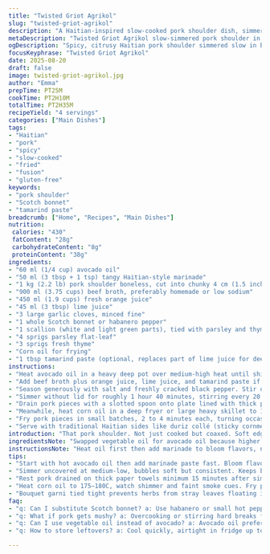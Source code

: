 ```yaml
---
title: "Twisted Griot Agrikol"
slug: "twisted-griot-agrikol"
description: "A Haitian-inspired slow-cooked pork shoulder dish, simmered in a citrusy, spicy broth with fresh herbs and fried to a crispy finish. Uses beef broth, orange and lime juices, and a bouquet garni of scallion, parsley, and thyme. Substitutes avocado oil for vegetable oil and tamarind paste for some marinade acidity. Includes a fresh Scotch bonnet or habanero for heat. Pork is barely tender before frying to retain texture. Served with traditional sides or creative mashups like sweet plantains or cornmeal cakes. No dairy, gluten, eggs, or nuts."
metaDescription: "Twisted Griot Agrikol slow-simmered pork shoulder in citrusy spicy broth; fried crisp with bouquet garni, Scotch bonnet heat, avocado oil, tamarind twist. Gluten free."
ogDescription: "Spicy, citrusy Haitian pork shoulder simmered slow in beef broth; fried crisp in corn oil. Tamarind adds tang, Scotch bonnet whole for measured heat. Rest meat before fry."
focusKeyphrase: "Twisted Griot Agrikol"
date: 2025-08-20
draft: false
image: twisted-griot-agrikol.jpg
author: "Emma"
prepTime: PT25M
cookTime: PT2H10M
totalTime: PT2H35M
recipeYield: "4 servings"
categories: ["Main Dishes"]
tags:
- "Haitian"
- "pork"
- "spicy"
- "slow-cooked"
- "fried"
- "fusion"
- "gluten-free"
keywords:
- "pork shoulder"
- "Scotch bonnet"
- "tamarind paste"
breadcrumb: ["Home", "Recipes", "Main Dishes"]
nutrition: 
 calories: "430"
 fatContent: "28g"
 carbohydrateContent: "8g"
 proteinContent: "38g"
ingredients:
- "60 ml (1/4 cup) avocado oil"
- "50 ml (3 tbsp + 1 tsp) tangy Haitian-style marinade"
- "1 kg (2.2 lb) pork shoulder boneless, cut into chunky 4 cm (1.5 inch) cubes"
- "900 ml (3.75 cups) beef broth, preferably homemade or low sodium"
- "450 ml (1.9 cups) fresh orange juice"
- "45 ml (3 tbsp) lime juice"
- "3 large garlic cloves, minced fine"
- "1 whole Scotch bonnet or habanero pepper"
- "1 scallion (white and light green parts), tied with parsley and thyme to make a bouquet garni"
- "4 sprigs parsley flat-leaf"
- "3 sprigs fresh thyme"
- "Corn oil for frying"
- "1 tbsp tamarind paste (optional, replaces part of lime juice for deeper tang)"
instructions:
- "Heat avocado oil in a heavy deep pot over medium-high heat until shimmering. Toss in the Haitian marinade paste, stir briskly. Watch marinade bubble, darken slightly but don’t burn—medium-high needs watching. Immediately add pork chunks, toss to coat every piece. Cook about 1 1/2 minutes, deglazing any sticky bits at bottom. Searing but not browning hard here. Don’t crowd the pan."
- "Add beef broth plus orange juice, lime juice, and tamarind paste if using —pour carefully, watch the sizzle and steam rise. Stir in minced garlic and add whole Scotch bonnet - no poking, keep it whole to avoid overwhelming heat. Prepare bouquet garni by tying scallion, parsley, and thyme into a small bundle with kitchen twine; drop into pot."
- "Season generously with salt and freshly cracked black pepper. Stir once for evenness. Bring to a rolling boil. Once boiling, reduce to gentle medium-low simmer, leaving pot uncovered. Expect gentle bubble thuds and subtle steam upward."
- "Simmer without lid for roughly 1 hour 40 minutes, stirring every 20 minutes to monitor moisture and prevent sticking. Pork ready when tender but firm—poke with fork, it should slide in with some resistance, definitely not shredding yet. Remove bouquet garni and whole pepper carefully; don’t break pepper skin to control spice release."
- "Drain pork pieces with a slotted spoon onto plate lined with thick paper towels; let rest 15 minutes. This resting drains excess liquid and firms the meat, making frying better."
- "Meanwhile, heat corn oil in a deep fryer or large heavy skillet to 175–180°C (350–355°F). Watch for shimmering waves and wisps of smoke. Arrange a baking sheet lined with fresh paper towels nearby for draining fried pork."
- "Fry pork pieces in small batches, 2 to 4 minutes each, turning occasionally. Look for golden, blistering crisp spots. Listen for steady frying sounds, not frantic splat. Remove to paper towels to drain. They should be crisp outside, juicy inside. If you miss golden edges, the pork will be soggy, ruining the texture."
- "Serve with traditional Haitian sides like duriz collé (sticky cornmeal) or plantain pesée. For extra kick, add homemade pikliz or your favorite spicy pickled veg. Can serve also atop coconut rice or mashed cassava for a twist."
introduction: "That pork shoulder. Not just cooked but coaxed. Soft edges but still holding shape. Citrus cuts through fat, heat tickles the senses without screaming. Tried scorched marinades before—charred bitterness. Now, low and slow with big citrus splash. Scotch bonnet—don’t puncture, or it goes nuclear. The bouquet garni? Not just garnish. It infuses every bite with bright herby notes, keeps the broth clean. Fried at the end to snap that texture contrast tight. The oily sizzle, the smell of corn oil hitting hot pork… heaven. Not just an ordinary pork stew, but a landscape of crisp outside and juicy inside. Oh, and tamarind twist—experiment from last winter. Took it tangier, deeper. Trust me. Fried pork needs resting before dunking otherwise soggy mess. Cook time just a guideline—watch, poke, listen. It talks. Real cooking."
ingredientsNote: "Swapped vegetable oil for avocado oil because higher smoke point and extra buttery aroma that doesn’t overpower. Tamarind paste is a partial replacement for some lime juice, cuts sharp citrus with darker sweetness—your choice if you like that hint of complexity. Beef broth is best homemade, but store-bought low sodium is fine. No pork skin here, too chewy and ruins frying texture. Scotch bonnet whole, never stab or slice unless you want fire alarm levels. Bouquet garni tied firmly to ease removal. Garlic minced fine for flavor without overwhelming chunks. Corn oil chosen to stay stable and crisp on fries. Salted well, black pepper freshly cracked, no shortcuts."
instructionsNote: "Heat oil first then add marinade to bloom flavors, never just dump pork in cold liquid—it won’t seal flavors properly. The first minute in hot oil coats each piece, crucial for texture and taste. The simmer phase, uncovered, keeps broth from dulling; bubbles breaking expose flavors to air, concentrate citrus aroma. Stirring slowly every so often keeps pork from sticking without breaking pieces. Always watch pork, poke gently. Overcooking? Meat will shred and fall apart—a new texture but less traditional. Don’t rush resting period; moisture redistribution is key before frying. Corn oil must be very hot before dunking or pork absorbs oil and gets heavy. Fry in small batches avoids heat drop, keeps crust tight. Drain well on paper towels. Serve soon after frying for best crunch. Add sides and heat elements last minute to keep everything hot and vibrant."
tips:
- "Start with hot avocado oil then add marinade paste fast. Bloom flavors without burning. Quick sear pork chunks one batch at a time. Don’t crowd pan or it steams instead of sears. Stir sticky bits to deglaze but keep pork color pale—avoid browning hard here."
- "Simmer uncovered at medium-low, bubbles soft but consistent. Keeps broth bright and citrus sharp. Stir only gently every 20 minutes; rough stirring shreds meat. Watch pork texture by poking fork—need slight resistance not shredding. Remove bouquet garni and whole pepper carefully to avoid excess heat."
- "Rest pork drained on thick paper towels minimum 15 minutes after simmer. Moisture drains, meat firms up. Crucial before frying or texture turns soggy inside. Use fresh paper towels for best absorption. Rest makes frying crunchier and insides juicy, an underappreciated step."
- "Heat corn oil to 175–180C, watch shimmer and faint smoke cues. Fry pork in small batches 2 to 4 minutes turning gently. Golden blistered spots tell crisp done right. Overcrowd fryer and oil temperature drops, pork absorbs oil, gets greasy and limp. Drain well on paper towels immediately after frying."
- "Bouquet garni tied tight prevents herbs from stray leaves floating in broth. Use scallion white parts plus parsley, thyme. Whole Scotch bonnet pepper inserted but NEVER poke or slice. Puncture releases excessive heat; whole gives slow gentle burn allowing flavor complexity. If heat is unwanted, remove pepper early."
faq:
- "q: Can I substitute Scotch bonnet? a: Use habanero or small hot pepper whole. Adjust timing or remove earlier if too spicy. Avoid slicing peppers; whole slow release heat. No pepper gives milder version but loses citrusy fire punch."
- "q: What if pork gets mushy? a: Overcooking or stirring hard breaks fibers. Aim for tender but firm texture. Slow simmer uncovered helps. Rest after cooking drains moisture, firms meat for frying. Skipping rest means soggy pork."
- "q: Can I use vegetable oil instead of avocado? a: Avocado oil preferred for high smoke point and buttery aroma. Vegetable oil works but watch burn risk. Corn oil only for frying stage because stays stable at deep-fry temps. Smoke or off-flavors signal oil swap failure."
- "q: How to store leftovers? a: Cool quickly, airtight in fridge up to 3 days. Reheat gently in pan with minimal added liquid. Fry again briefly to crisp exterior if texture lost. Freezing possible but texture alters; best eaten fresh."

---
```

